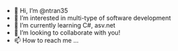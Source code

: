 - 👋 Hi, I’m @ntran35
- 👀 I’m interested in multi-type of software development
- 🌱 I’m currently learning C#, asv.net
- 💞️ I’m looking to collaborate with you!
- 📫 How to reach me ...

<!---
ntran35/ntran35 is a ✨ special ✨ repository because its `README.md` (this file) appears on your GitHub profile.
You can click the Preview link to take a look at your changes.
--->
